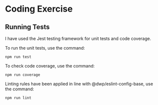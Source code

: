 # Coding Exercise

## Running Tests

I have used the Jest testing framework for unit tests and code coverage.

To run the unit tests, use the command:

`npm run test`

To check code coverage, use the command:

`npm run coverage`

Linting rules have been applied in line with @dwp/eslint-config-base, use the command:

`npm run lint`

